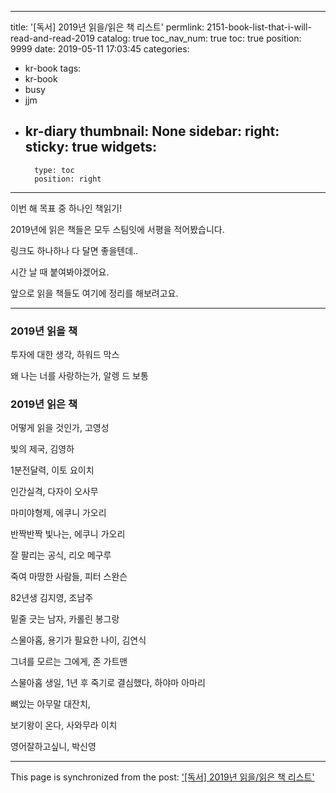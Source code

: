 
---
title: '[독서] 2019년 읽을/읽은 책 리스트'
permlink: 2151-book-list-that-i-will-read-and-read-2019
catalog: true
toc_nav_num: true
toc: true
position: 9999
date: 2019-05-11 17:03:45
categories:
- kr-book
tags:
- kr-book
- busy
- jjm
- kr-diary
thumbnail: None
sidebar:
    right:
        sticky: true
widgets:
    -
        type: toc
        position: right
---


이번 해 목표 중 하나인 책읽기!

<p>2019년에 읽은 책들은 모두 스팀잇에 서평을 적어봤습니다.</p>
<p>링크도 하나하나 다 달면 좋을텐데..</p>
<p>시간 날 때 붙여봐야겠어요.</p>
<p>앞으로 읽을 책들도 여기에 정리를 해보려고요.</p>
<hr />
<h3>2019년 읽을 책</h3>
<p>투자에 대한 생각, 하워드 막스</p>
<p>왜 나는 너를 사랑하는가, 알렝 드 보통</p>
<h3>2019년 읽은 책</h3>
<p>어떻게 읽을 것인가, 고영성</p>
<p>빛의 제국, 김영하</p>
<p>1분전달력, 이토 요이치</p>
<p>인간실격, 다자이 오사무</p>
<p>마미야형제, 에쿠니 가오리</p>
<p>반짝반짝 빛나는, 에쿠니 가오리</p>
<p>잘 팔리는 공식, 리오 메구루</p>
<p>죽여 마땅한 사람들, 피터 스완슨</p>
<p>82년생 김지영, 조남주</p>
<p>밑줄 긋는 남자, 카롤린 봉그랑</p>
<p>스물아홉, 용기가 필요한 나이, 김연식</p>
<p>그녀를 모르는 그에게, 존 가트맨</p>
<p>스물아홉 생일, 1년 후 죽기로 결심했다, 하야마 아마리</p>
<p>뼈있는 아무말 대잔치,</p>
<p>보기왕이 온다, 사와무라 이치</p>
<p>영어잘하고싶니, 박신영</p>


- - -

This page is synchronized from the post: ['[독서] 2019년 읽을/읽은 책 리스트'](https://steemit.com/@jacobyu/2151-book-list-that-i-will-read-and-read-2019)
